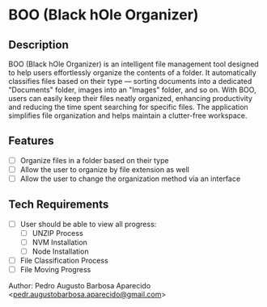 # BOO (Black hOle Organizer)

## Description
BOO (Black hOle Organizer) is an intelligent file management tool designed to help users 
effortlessly organize the contents of a folder. It automatically classifies files based on 
their type — sorting documents into a dedicated "Documents" folder, images into an 
"Images" folder, and so on. With BOO, users can easily keep their files neatly organized, 
enhancing productivity and reducing the time spent searching for specific files. 
The application simplifies file organization and helps maintain a clutter-free workspace.

## Features

- [ ] Organize files in a folder based on their type
- [ ] Allow the user to organize by file extension as well
- [ ] Allow the user to change the organization method via an interface

## Tech Requirements

- [ ] User should be able to view all progress:
  - [ ] UNZIP Process
  - [ ] NVM Installation
  - [ ] Node Installation
- [ ] File Classification Process
- [ ] File Moving Progress

Author: Pedro Augusto Barbosa Aparecido \<pedr.augustobarbosa.aparecido@gmail.com\>